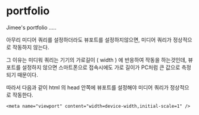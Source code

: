# portfolio

Jimee's portfolio
.....

아무리 미디어 쿼리를 설정하더라도 뷰포트를 설정하지않으면, 미디어 쿼리가 정상적으로 작동하지 않는다.

그 이유는 미디워 쿼리는 기기의 가로길이 ( width ) 에 반응하여 작동을 하는것인데, 뷰포트를 설정하지 않으면 스마트폰으로 접속시에도 가로 길이가 PC처럼 큰 값으로 측정되기 때문이다.

따라서 다음과 같이 html 의 head 안쪽에 뷰포트를 설정해야 미디어 쿼리가 정상적으로 작동한다.

<head>

    <meta name="viewport" content="width=device-width,initial-scale=1" />

</head>
